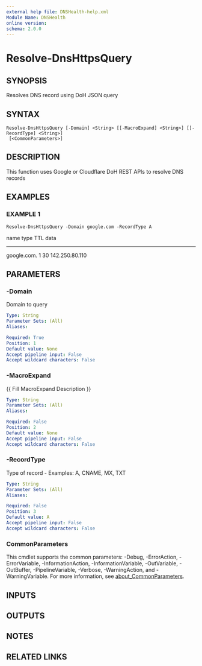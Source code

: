```yaml
---
external help file: DNSHealth-help.xml
Module Name: DNSHealth
online version:
schema: 2.0.0
---
```


# Resolve-DnsHttpsQuery

## SYNOPSIS
Resolves DNS record using DoH JSON query

## SYNTAX

```
Resolve-DnsHttpsQuery [-Domain] <String> [[-MacroExpand] <String>] [[-RecordType] <String>]
 [<CommonParameters>]
```

## DESCRIPTION
This function uses Google or Cloudflare DoH REST APIs to resolve DNS records

## EXAMPLES

### EXAMPLE 1
```
Resolve-DnsHttpsQuery -Domain google.com -RecordType A
```

name        type TTL data
----        ---- --- ----
google.com. 
1  30 142.250.80.110

## PARAMETERS

### -Domain
Domain to query

```yaml
Type: String
Parameter Sets: (All)
Aliases:

Required: True
Position: 1
Default value: None
Accept pipeline input: False
Accept wildcard characters: False
```

### -MacroExpand
{{ Fill MacroExpand Description }}

```yaml
Type: String
Parameter Sets: (All)
Aliases:

Required: False
Position: 2
Default value: None
Accept pipeline input: False
Accept wildcard characters: False
```

### -RecordType
Type of record - Examples: A, CNAME, MX, TXT

```yaml
Type: String
Parameter Sets: (All)
Aliases:

Required: False
Position: 3
Default value: A
Accept pipeline input: False
Accept wildcard characters: False
```

### CommonParameters
This cmdlet supports the common parameters: -Debug, -ErrorAction, -ErrorVariable, -InformationAction, -InformationVariable, -OutVariable, -OutBuffer, -PipelineVariable, -Verbose, -WarningAction, and -WarningVariable. For more information, see [about_CommonParameters](http://go.microsoft.com/fwlink/?LinkID=113216).

## INPUTS

## OUTPUTS

## NOTES

## RELATED LINKS
